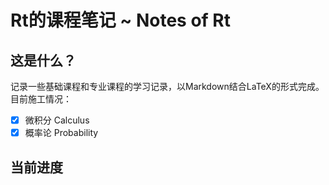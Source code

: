 # Rt的课程笔记  ~ Notes of Rt

## 这是什么？

记录一些基础课程和专业课程的学习记录，以Markdown结合LaTeX的形式完成。目前施工情况：

- [x] 微积分 Calculus
- [x] 概率论 Probability

## 当前进度